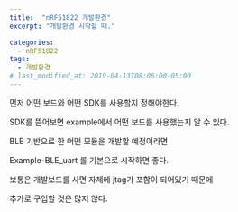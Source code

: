 ```yaml
---
title:  "nRF51822 개발환경"
excerpt: "개발환경 시작할 때."

categories:
  - nRF51822
tags:
  - 개발환경
# last_modified_at: 2019-04-13T08:06:00-05:00
---
```


먼저 어떤 보드와 어떤 SDK를 사용할지 정해야한다.

SDK를 뜯어보면 example에서 어떤 보드를 사용했는지 알 수 있다.

BLE 기반으로 한 어떤 모듈을 개발할 예정이라면

Example-BLE_uart 를 기본으로 시작하면 좋다.

보통은 개발보드를 사면 자체에 jtag가 포함이 되어있기 때문에

추가로 구입할 것은 많지 않다.